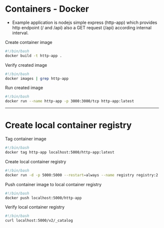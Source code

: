 # Containers - Docker

* Example application is nodejs simple express (http-app) which provides http endpoint (/ and /api) also a GET request (/api) according internal interval.

Create container image

```bash
#!/bin/bash
docker build -t http-app .
```

Verify created image

```bash
#!/bin/bash
docker images | grep http-app
```

Run created image

```bash
#!/bin/bash
docker run --name http-app -p 3000:3000/tcp http-app:latest
```

---

# Create local container registry

Tag container image

```bash
#!/bin/bash
docker tag http-app localhost:5000/http-app:latest
```

Create local container registry

```bash
#!/bin/bash
docker run -d -p 5000:5000 --restart=always --name registry registry:2
```

Push container image to local container registry

```bash
#!/bin/bash
docker push localhost:5000/http-app
```

Verify local container registry

```bash
#!/bin/bash
curl localhost:5000/v2/_catalog
```
